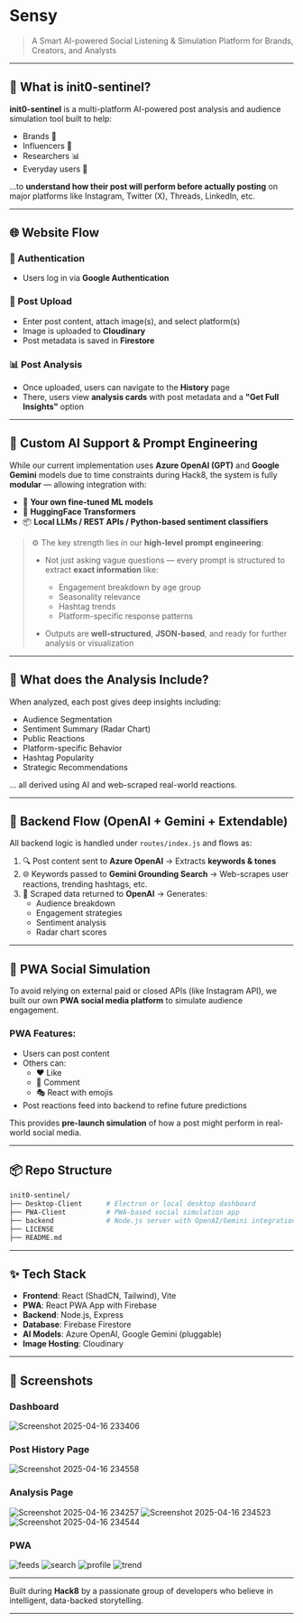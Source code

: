 # Sensy

> A Smart AI-powered Social Listening & Simulation Platform for Brands, Creators, and Analysts

---

## 🧠 What is init0-sentinel?

**init0-sentinel** is a multi-platform AI-powered post analysis and audience simulation tool built to help:
- Brands 📢
- Influencers 🎥
- Researchers 📊
- Everyday users 👥

...to **understand how their post will perform before actually posting** on major platforms like Instagram, Twitter (X), Threads, LinkedIn, etc.

---

## 🌐 Website Flow

### 🔐 Authentication
- Users log in via **Google Authentication**

### 🧾 Post Upload
- Enter post content, attach image(s), and select platform(s)
- Image is uploaded to **Cloudinary**
- Post metadata is saved in **Firestore**

### 📊 Post Analysis
- Once uploaded, users can navigate to the **History** page
- There, users view **analysis cards** with post metadata and a **"Get Full Insights"** option

---

## 🤖 Custom AI Support & Prompt Engineering

While our current implementation uses **Azure OpenAI (GPT)** and **Google Gemini** models due to time constraints during Hack8, the system is fully **modular** — allowing integration with:

- 🔁 **Your own fine-tuned ML models**
- 🧠 **HuggingFace Transformers**
- 📦 **Local LLMs / REST APIs / Python-based sentiment classifiers**

> ⚙️ The key strength lies in our **high-level prompt engineering**:
>
> - Not just asking vague questions — every prompt is structured to extract **exact information** like:
>   - Engagement breakdown by age group
>   - Seasonality relevance
>   - Hashtag trends
>   - Platform-specific response patterns
>
> - Outputs are **well-structured**, **JSON-based**, and ready for further analysis or visualization

---

## 🔎 What does the Analysis Include?

When analyzed, each post gives deep insights including:

- Audience Segmentation
- Sentiment Summary (Radar Chart)
- Public Reactions
- Platform-specific Behavior
- Hashtag Popularity
- Strategic Recommendations

... all derived using AI and web-scraped real-world reactions.

---

## 🔄 Backend Flow (OpenAI + Gemini + Extendable)

All backend logic is handled under `routes/index.js` and flows as:

1. 🔍 Post content sent to **Azure OpenAI** → Extracts **keywords & tones**
2. 🌐 Keywords passed to **Gemini Grounding Search** → Web-scrapes user reactions, trending hashtags, etc.
3. 🤖 Scraped data returned to **OpenAI** → Generates:
   - Audience breakdown
   - Engagement strategies
   - Sentiment analysis
   - Radar chart scores

---

## 📱 PWA Social Simulation

To avoid relying on external paid or closed APIs (like Instagram API), we built our own **PWA social media platform** to simulate audience engagement.

### PWA Features:
- Users can post content
- Others can:
  - ❤️ Like
  - 💬 Comment
  - 🎭 React with emojis
- Post reactions feed into backend to refine future predictions

This provides **pre-launch simulation** of how a post might perform in real-world social media.

---

## 📦 Repo Structure

```bash
init0-sentinel/
├── Desktop-Client      # Electron or local desktop dashboard
├── PWA-Client          # PWA-based social simulation app
├── backend             # Node.js server with OpenAI/Gemini integration
├── LICENSE
├── README.md
```

---

## ✨ Tech Stack

- **Frontend**: React (ShadCN, Tailwind), Vite
- **PWA**: React PWA App with Firebase
- **Backend**: Node.js, Express
- **Database**: Firebase Firestore
- **AI Models**: Azure OpenAI, Google Gemini (pluggable)
- **Image Hosting**: Cloudinary

---

## 📸 Screenshots

### Dashboard

![Screenshot 2025-04-16 233406](https://github.com/user-attachments/assets/ff9d5b34-dd35-4e0a-a136-dc92607ce085)

### Post History Page

![Screenshot 2025-04-16 234558](https://github.com/user-attachments/assets/dcf3e50f-f594-44ba-bdb4-a36b8ea41f90)

### Analysis Page

![Screenshot 2025-04-16 234257](https://github.com/user-attachments/assets/caa7bc91-df56-4b4e-b6d9-fb4c12104d1d)
![Screenshot 2025-04-16 234523](https://github.com/user-attachments/assets/cc350158-861c-4932-bfed-0c8e97ca03d5)
![Screenshot 2025-04-16 234544](https://github.com/user-attachments/assets/a60cf444-a5fe-4e90-bf89-42fde9fe1fc8)

### PWA

![feeds](https://github.com/user-attachments/assets/3b9421fc-d170-4517-84ec-54874fb56e4a)
![search](https://github.com/user-attachments/assets/418cd16b-a2cd-4800-abc9-9238bbee5e63)
![profile](https://github.com/user-attachments/assets/a34273f5-e500-4e83-8fdf-743b8fbe572c)
![trend](https://github.com/user-attachments/assets/5a3de0be-b2a5-4144-9ad8-6a65bc74f3f6)


---

Built during **Hack8** by a passionate group of developers who believe in intelligent, data-backed storytelling.

---
